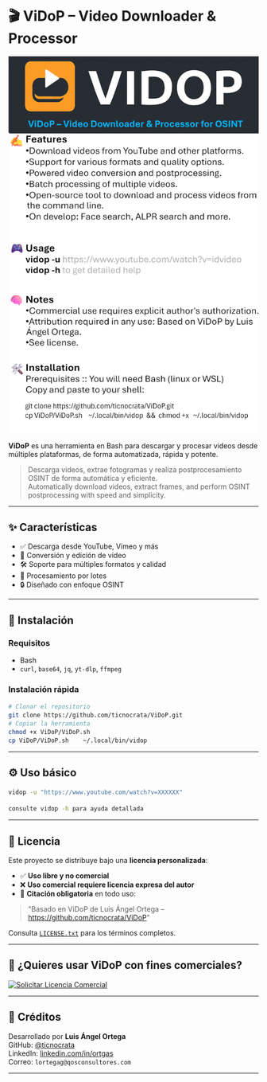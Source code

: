 # 🎬 ViDoP – Video Downloader & Processor

![ViDoP Logo](logo_vidop.png)

**ViDoP** es una herramienta en Bash para descargar y procesar videos desde múltiples plataformas, de forma automatizada, rápida y potente.

> Descarga videos, extrae fotogramas y realiza postprocesamiento OSINT de forma automática y eficiente.  
> Automatically download videos, extract frames, and perform OSINT postprocessing with speed and simplicity.

---

## ✨ Características

- ✅ Descarga desde YouTube, Vimeo y más 
- 🎥 Conversión y edición de video 
- 🛠️ Soporte para múltiples formatos y calidad
- 📁 Procesamiento por lotes
- 🔒 Diseñado con enfoque OSINT

---

## 🧰 Instalación

### Requisitos

- Bash
- `curl`, `base64`, `jq`, `yt-dlp`, `ffmpeg`

### Instalación rápida

```bash
# Clonar el repositorio
git clone https://github.com/ticnocrata/ViDoP.git
# Copiar la herramienta
chmod +x ViDoP/ViDoP.sh
cp ViDoP/ViDoP.sh    ~/.local/bin/vidop
```

---

## ⚙️ Uso básico

```bash
vidop -u "https://www.youtube.com/watch?v=XXXXXX"

consulte vidop -h para ayuda detallada
```

---

## 📜 Licencia

Este proyecto se distribuye bajo una **licencia personalizada**:

- ✅ **Uso libre y no comercial**
- ❌ **Uso comercial requiere licencia expresa del autor**
- 🧾 **Citación obligatoria** en todo uso:

> "Basado en ViDoP de Luis Ángel Ortega – https://github.com/ticnocrata/ViDoP"

Consulta [`LICENSE.txt`](LICENSE.txt) para los términos completos.

---

## 💼 ¿Quieres usar ViDoP con fines comerciales?

[![Solicitar Licencia Comercial](https://img.shields.io/badge/💼_Licencia_Comercial-Solicitar-ff9933?style=for-the-badge)](mailto:lortegag@qosconsultores.com?subject=Licencia%20comercial%20ViDoP)

---

## 🙌 Créditos

Desarrollado por **Luis Ángel Ortega**  
GitHub: [@ticnocrata](https://github.com/ticnocrata)  
LinkedIn: [linkedin.com/in/ortgas](https://linkedin.com/in/ortgas)  
Correo: `lortegag@qosconsultores.com`

---
